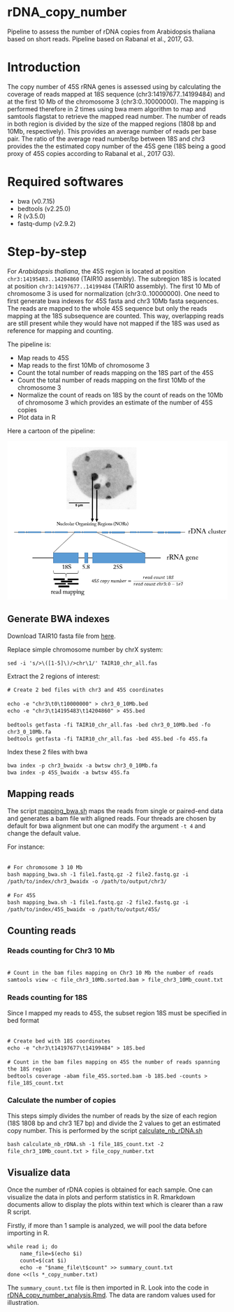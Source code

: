 # rDNA_copy_number
Pipeline to assess the number of rDNA copies from Arabidopsis thaliana based on short reads. Pipeline based on Rabanal et al., 2017, G3.



# Introduction
The copy number of 45S rRNA genes is assessed using by calculating the coverage of reads mapped at 18S sequence (chr3:14197677..14199484) and at the first 10 Mb of the chromosome 3 (chr3:0..10000000). The mapping is performed therefore in 2 times using bwa mem algorithm to map and samtools flagstat to retrieve the mapped read number. The number of reads in both region is divided by the size of the mapped regions (1808 bp and 10Mb, respectively). This provides an average number of reads per base pair. The ratio of the average read number/bp between 18S and chr3 provides the the estimated copy number of the 45S gene (18S being a good proxy of 45S copies according to Rabanal et al., 2017 G3).

# Required softwares

* bwa (v0.7.15)
* bedtools (v2.25.0)
* R (v3.5.0)
* fastq-dump (v2.9.2)

# Step-by-step

For *Arabidopsis thaliana*, the 45S region is located at position `chr3:14195483..14204860` (TAIR10 assembly). The subregion 18S is located at position `chr3:14197677..14199484` (TAIR10 assembly). The first 10 Mb of chromosome 3 is used for normalization (chr3:0..10000000). One need to first generate bwa indexes for 45S fasta and chr3 10Mb fasta sequences. The reads are mapped to the whole 45S sequence but only the reads mapping at the 18S subsequence are counted. This way, overlapping reads are still present while they would have not mapped if the 18S was used as reference for mapping and counting.

The pipeline is:
* Map reads to 45S
* Map reads to the first 10Mb of chromosome 3
* Count the total number of reads mapping on the 18S part of the 45S
* Count the total number of reads mapping on the first 10Mb of the chromosome 3
* Normalize the count of reads on 18S by the count of reads on the 10Mb of chromosome 3 which provides an estimate of the number of 45S copies
* Plot data in R


Here a cartoon of the pipeline:

![](images/summary_pipeline.png)

## Generate BWA indexes


Download TAIR10 fasta file from [here](https://arabidopsis.org/download_files/Genes/TAIR10_genome_release/TAIR10_chromosome_files/TAIR10_chr_all.fas).


Replace simple chromosome number by chrX system:

```{bash}
sed -i 's/>\([1-5]\)/>chr\1/' TAIR10_chr_all.fas
```

Extract the 2 regions of interest:

```{bash}
# Create 2 bed files with chr3 and 45S coordinates

echo -e "chr3\t0\t10000000" > chr3_0_10Mb.bed
echo -e "chr3\t14195483\t14204860" > 45S.bed

bedtools getfasta -fi TAIR10_chr_all.fas -bed chr3_0_10Mb.bed -fo chr3_0_10Mb.fa
bedtools getfasta -fi TAIR10_chr_all.fas -bed 45S.bed -fo 45S.fa
```

Index these 2 files with bwa

```{bash}
bwa index -p chr3_bwaidx -a bwtsw chr3_0_10Mb.fa
bwa index -p 45S_bwaidx -a bwtsw 45S.fa
```


## Mapping reads

The script [mapping_bwa.sh](mapping_bwa.sh) maps the reads from single or paired-end data and generates a bam file with aligned reads. Four threads are chosen by default for bwa alignment but one can modify the argument `-t 4` and change the default value.


For instance:

```{bash}

# For chromosome 3 10 Mb
bash mapping_bwa.sh -1 file1.fastq.gz -2 file2.fastq.gz -i /path/to/index/chr3_bwaidx -o /path/to/output/chr3/

# For 45S
bash mapping_bwa.sh -1 file1.fastq.gz -2 file2.fastq.gz -i /path/to/index/45S_bwaidx -o /path/to/output/45S/

```

## Counting reads 

### Reads counting for Chr3 10 Mb

```{bash}

# Count in the bam files mapping on Chr3 10 Mb the number of reads
samtools view -c file_chr3_10Mb.sorted.bam > file_chr3_10Mb_count.txt

```


### Reads counting for 18S

Since I mapped my reads to 45S, the subset region 18S must be specified in bed format

```{bash}

# Create bed with 18S coordinates
echo -e "chr3\t14197677\t14199484" > 18S.bed

# Count in the bam files mapping on 45S the number of reads spanning the 18S region
bedtools coverage -abam file_45S.sorted.bam -b 18S.bed -counts > file_18S_count.txt

```

### Calculate the number of copies

This steps simply divides the number of reads by the size of each region (18S 1808 bp and chr3 1E7 bp) and divide the 2 values to get an estimated copy number. This is performed by the script [calculate_nb_rDNA.sh](calculate_nb_rDNA.sh)

```{bash}
bash calculate_nb_rDNA.sh -1 file_18S_count.txt -2 file_chr3_10Mb_count.txt > file_copy_number.txt
```

## Visualize data

Once the number of rDNA copies is obtained for each sample. One can visualize the data in plots and perform statistics in R.
Rmarkdown documents allow to display the plots within text which is clearer than a raw R script.

Firstly, if more than 1 sample is analyzed, we will pool the data before importing in R.


```{bash}
while read i; do
	name_file=$(echo $i)
	count=$(cat $i)
	echo -e "$name_file\t$count" >> summary_count.txt
done <<(ls *_copy_number.txt) 
``` 

The `summary_count.txt` file is then imported in R. Look into the code in [rDNA_copy_number_analysis.Rmd](rDNA_copy_number_analysis.Rmd). The data are random values used for illustration.

















